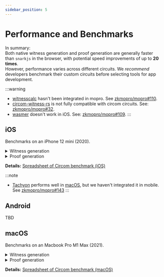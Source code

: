 ```yaml
---
sidebar_position: 5
---
```


# Performance and Benchmarks

In summary: <br/>
Both native witness generation and proof generation are generally faster than `snarkjs` in the browser, with potential speed improvements of up to **20 times**. <br/>
However, performance varies across different circuits.
We _recommend_ developers benchmark their custom circuits before selecting tools for app development.

:::warning
- [witnesscalc](https://github.com/0xPolygonID/witnesscalc) hasn't been integrated in mopro. See [zkmopro/mopro#110](https://github.com/zkmopro/mopro/issues/110).
- [circom-witness-rs](https://github.com/philsippl/circom-witness-rs) is not fully compatible with circom circuits. See: [zkmopro/mopro#32](https://github.com/zkmopro/mopro/issues/32).
- [wasmer](https://github.com/arkworks-rs/circom-compat) doesn't work in iOS. See: [zkmopro/mopro#109](https://github.com/zkmopro/mopro/issues/109).
:::

## iOS

Benchmarks on an iPhone 12 mini (2020).

<details>
  <summary>Witness generation</summary>

| SHA256 | [witnesscalc](https://github.com/0xPolygonID/witnesscalc) | [circom-witness-rs](https://github.com/philsippl/circom-witness-rs) | [wasmer](https://github.com/arkworks-rs/circom-compat) | [w2c](https://github.com/vimwitch/rust-witness) | [snarkjs](https://github.com/iden3/snarkjs) |
| :--: | :--: | :--: | :--: | :--: | :--: |
| Average | 22.3 ms | 36.1 ms | 476.1 ms | 90.3 ms | 163.5 ms |
| Stdev | 1.2 ms | 0.3 ms | 27.8 ms | 1.2 ms | 6.7 ms |
| Comparing to snarkjs | <font color="FFB546">**~7x**</font> | ~4.5x | ~(-3)x | ~1.8 | - |

<iframe width="552" height="257" seamless frameborder="0" scrolling="no" src="https://docs.google.com/spreadsheets/d/e/2PACX-1vTbLHpEzT1ybhta5NVQrDQuOLwgGzLGpm2amiWgLRu0l9ZvXMNtNZ-DWIlySL0zO30UWn_nZvkfaQWY/pubchart?oid=745835114&amp;format=interactive"></iframe>

| Keccak256 | [witnesscalc](https://github.com/0xPolygonID/witnesscalc) | [circom-witness-rs](https://github.com/philsippl/circom-witness-rs) | [wasmer](https://github.com/arkworks-rs/circom-compat) | [w2c](https://github.com/vimwitch/rust-witness) | [snarkjs](https://github.com/iden3/snarkjs) |
| :--: | :--: | :--: | :--: | :--: | :--: |
| Average | 144.7 ms | 26.2 ms | 440.7 ms | 160.7 ms | 257.1 ms |
| Stdev | 1.8 ms | 4.5 ms | 10.4 ms | 3.3 ms | 4.1 ms |
| Comparing to snarkjs | ~1.8x | <font color="FFB546">**~10x**</font> | ~(-1.7)x | ~1.6x | - |

<iframe width="541" height="259" seamless frameborder="0" scrolling="no" src="https://docs.google.com/spreadsheets/d/e/2PACX-1vTbLHpEzT1ybhta5NVQrDQuOLwgGzLGpm2amiWgLRu0l9ZvXMNtNZ-DWIlySL0zO30UWn_nZvkfaQWY/pubchart?oid=1466340585&amp;format=interactive"></iframe>

| RSA | [witnesscalc](https://github.com/0xPolygonID/witnesscalc) | [circom-witness-rs](https://github.com/philsippl/circom-witness-rs) | [wasmer](https://github.com/arkworks-rs/circom-compat) | [w2c](https://github.com/vimwitch/rust-witness) | [snarkjs](https://github.com/iden3/snarkjs) |
| :--: | :--: | :--: | :--: | :--: | :--: |
| Average | 208.5 ms | 513.1 ms | 5488 ms | 3861 ms | 5421 ms |
| Stdev | 5.8 ms | 11.2 ms | 47.8 ms | 10.8 ms | 9.9 ms |
| Comparing to snarkjs | <font color="FFB546">**~26x**</font> | ~10x | ~(-1)x | ~1.4x | - |

<iframe width="537" height="256" seamless frameborder="0" scrolling="no" src="https://docs.google.com/spreadsheets/d/e/2PACX-1vTbLHpEzT1ybhta5NVQrDQuOLwgGzLGpm2amiWgLRu0l9ZvXMNtNZ-DWIlySL0zO30UWn_nZvkfaQWY/pubchart?oid=1593466084&amp;format=interactive"></iframe>
</details>

<details>
  <summary>Proof generation</summary>

| SHA256 | [rapidsnark](https://github.com/iden3/rapidsnark) | [ark-works](https://github.com/arkworks-rs/circom-compat) | [snarkjs](https://github.com/iden3/snarkjs) |
| :--: | :--: | :--: | :--: | 
| Average | 795.2 ms | 550.4 ms | 2374.1 ms |
| Stdev | 17.2 ms | 27.2 ms | 62.9 ms |
| Comparing to snarkjs | ~3x | <font color="FFB546">**~4.3x**</font> | - |

<iframe width="467" height="269" seamless frameborder="0" scrolling="no" src="https://docs.google.com/spreadsheets/d/e/2PACX-1vTbLHpEzT1ybhta5NVQrDQuOLwgGzLGpm2amiWgLRu0l9ZvXMNtNZ-DWIlySL0zO30UWn_nZvkfaQWY/pubchart?oid=127729877&amp;format=interactive"></iframe>

| Keccak256 | [rapidsnark](https://github.com/iden3/rapidsnark) | [ark-works](https://github.com/arkworks-rs/circom-compat) | [snarkjs](https://github.com/iden3/snarkjs) |
| :--: | :--: | :--: | :--: | 
| Average | 2647.9 ms | 1221.1 ms | 8149.1 ms |
| Stdev | 14.4 ms | 42.7 ms | 283.575 ms |
| Comparing to snarkjs | ~3x | <font color="FFB546">**~6.7x**</font> | - |

<iframe width="495" height="252" seamless frameborder="0" scrolling="no" src="https://docs.google.com/spreadsheets/d/e/2PACX-1vTbLHpEzT1ybhta5NVQrDQuOLwgGzLGpm2amiWgLRu0l9ZvXMNtNZ-DWIlySL0zO30UWn_nZvkfaQWY/pubchart?oid=333122430&amp;format=interactive"></iframe>

| RSA | [rapidsnark](https://github.com/iden3/rapidsnark) | [ark-works](https://github.com/arkworks-rs/circom-compat) | [snarkjs](https://github.com/iden3/snarkjs) |
| :--: | :--: | :--: | :--: | 
| Average | 2908.6 ms | 2324.4 ms | 10304.8 ms |
| Stdev | 112.9 ms | 67.1 ms | 605.5 ms |
| Comparing to snarkjs | ~3.5x | <font color="FFB546">**~4.4x**</font> | - |

<iframe width="484" height="266" seamless frameborder="0" scrolling="no" src="https://docs.google.com/spreadsheets/d/e/2PACX-1vTbLHpEzT1ybhta5NVQrDQuOLwgGzLGpm2amiWgLRu0l9ZvXMNtNZ-DWIlySL0zO30UWn_nZvkfaQWY/pubchart?oid=1171109874&amp;format=interactive"></iframe>
</details>

**Details:** [Spreadsheet of Circom benchmark (iOS)](https://docs.google.com/spreadsheets/d/1MFABmsYSUsWDmhbjleqhBXk7nkYwhu589yK-CHtRkNI/edit?usp=sharing)

:::note
- [Tachyon](https://github.com/kroma-network/tachyon) performs well in [macOS](#macos), but we haven't integrated it in mobile. See [zkmopro/mopro#143](https://github.com/zkmopro/mopro/issues/143)
:::

## Android

TBD

## macOS

Benchmarks on an Macbook Pro M1 Max (2021).

<details>
  <summary>Witness generation</summary>

| SHA256 | [Tachyon](https://github.com/kroma-network/tachyon) | [witnesscalc](https://github.com/0xPolygonID/witnesscalc) | [circom-witness-rs](https://github.com/philsippl/circom-witness-rs) | [wasmer](https://github.com/arkworks-rs/circom-compat) | [w2c](https://github.com/vimwitch/rust-witness) | [snarkjs](https://github.com/iden3/snarkjs) |
| :--: | :--: | :--: | :--: | :--: | :--: | :--: |
| Average | 32.7 ms | 22.2 ms | 42.8 ms | 454.5 ms | 88.8 ms | 132.8 ms | 
| Stdev | 0.7 ms | 5.2 ms | 2.2 ms | 26.7 ms | 1.0 ms | 1.3 ms |
| Comparing to snarkjs | ~4x | <font color="FFB546">**~6x**</font> | ~3x | ~(-3.4)x | ~1.5x | - |

<iframe width="466" height="254" seamless frameborder="0" scrolling="no" src="https://docs.google.com/spreadsheets/d/e/2PACX-1vQOuS5abdzvh6znXORvSo7M85ubmDpSmE3C1Zs_l56wd25lMK4FZPEWOaCp7WrOlIjc3jEcWa0lfiy9/pubchart?oid=2079338651&amp;format=interactive"></iframe>

| Keccak256 | [Tachyon](https://github.com/kroma-network/tachyon) | [witnesscalc](https://github.com/0xPolygonID/witnesscalc) | [circom-witness-rs](https://github.com/philsippl/circom-witness-rs) | [wasmer](https://github.com/arkworks-rs/circom-compat) | [w2c](https://github.com/vimwitch/rust-witness) | [snarkjs](https://github.com/iden3/snarkjs) |
| :--: | :--: | :--: | :--: | :--: | :--: | :--: |
| Average | 82.9 ms | 72.3 ms | 14.1 ms | 447.1 ms | 169 ms | 234.6 ms | 
| Stdev | 0.2 ms | 7.7 ms | 0.8 ms | 5.9 ms | 2.0 ms | 3.2 ms |
| Comparing to snarkjs | ~2.8x | ~3x | <font color="FFB546">**~16x**</font> | ~(-1.9)x | x1.4x | - |

<iframe width="530" height="245" seamless frameborder="0" scrolling="no" src="https://docs.google.com/spreadsheets/d/e/2PACX-1vQOuS5abdzvh6znXORvSo7M85ubmDpSmE3C1Zs_l56wd25lMK4FZPEWOaCp7WrOlIjc3jEcWa0lfiy9/pubchart?oid=129836159&amp;format=interactive"></iframe>

| RSA | [Tachyon](https://github.com/kroma-network/tachyon) | [witnesscalc](https://github.com/0xPolygonID/witnesscalc) | [circom-witness-rs](https://github.com/philsippl/circom-witness-rs) | [wasmer](https://github.com/arkworks-rs/circom-compat) | [w2c](https://github.com/vimwitch/rust-witness) | [snarkjs](https://github.com/iden3/snarkjs) |
| :--: | :--: | :--: | :--: | :--: | :--: | :--: |
| Average | 218.4 ms | 167.6 ms | 522.9 ms | 5109 ms | 3847.2 ms | 4638.8 ms | 
| Stdev | 16.8 ms | 7.5 ms | 7.7 ms | 25.1 ms | 61.3 ms | 32.4 ms |
| Comparing to snarkjs | ~21.2 | <font color="FFB546">**~27x**</font> | ~8.8x | ~(-1.1)x | ~1.2x | - |

<iframe width="552" height="259" seamless frameborder="0" scrolling="no" src="https://docs.google.com/spreadsheets/d/e/2PACX-1vQOuS5abdzvh6znXORvSo7M85ubmDpSmE3C1Zs_l56wd25lMK4FZPEWOaCp7WrOlIjc3jEcWa0lfiy9/pubchart?oid=1347845461&amp;format=interactive"></iframe>
</details>


<details>
  <summary>Proof generation</summary>
| SHA256 | [Tachyon](https://github.com/kroma-network/tachyon) | [rapidsnark](https://github.com/iden3/rapidsnark) | [ark-works](https://github.com/arkworks-rs/circom-compat) | [snarkjs](https://github.com/iden3/snarkjs) |
| :--: | :--: | :--: | :--: | :--: | 
| Average | 536.1 ms | 773.8 ms | 1137.3 ms | 1350.4 ms |
| Stdev | 10 ms | 17 ms | 127 ms | 26 ms |
| Comparing to snarkjs | <font color="FFB546">**~2.5x**</font> | ~1.7x | ~1.1 | - |

<iframe width="432" height="267" seamless frameborder="0" scrolling="no" src="https://docs.google.com/spreadsheets/d/e/2PACX-1vQOuS5abdzvh6znXORvSo7M85ubmDpSmE3C1Zs_l56wd25lMK4FZPEWOaCp7WrOlIjc3jEcWa0lfiy9/pubchart?oid=160655426&amp;format=interactive"></iframe>

| Keccak256 | [Tachyon](https://github.com/kroma-network/tachyon) | [rapidsnark](https://github.com/iden3/rapidsnark) | [ark-works](https://github.com/arkworks-rs/circom-compat) | [snarkjs](https://github.com/iden3/snarkjs) |
| :--: | :--: | :--: | :--: | :--: | 
| Average | 1931 ms | 2514 ms | 1133 ms | 3791 ms |
| Stdev | 31.9 ms | 75.2 ms | 168 ms | 58.6 ms |
| Comparing to snarkjs | ~1.9x | ~1.5x | <font color="FFB546">**~3.3**</font> | - |

<iframe width="472" height="263" seamless frameborder="0" scrolling="no" src="https://docs.google.com/spreadsheets/d/e/2PACX-1vQOuS5abdzvh6znXORvSo7M85ubmDpSmE3C1Zs_l56wd25lMK4FZPEWOaCp7WrOlIjc3jEcWa0lfiy9/pubchart?oid=222721960&amp;format=interactive"></iframe>

| RSA | [Tachyon](https://github.com/kroma-network/tachyon) | [rapidsnark](https://github.com/iden3/rapidsnark) | [ark-works](https://github.com/arkworks-rs/circom-compat) | [snarkjs](https://github.com/iden3/snarkjs) |
| :--: | :--: | :--: | :--: | :--: | 
| Average | 2307 ms | 2560 ms | 2530 ms | 5504 ms |
| Stdev | 18.7 ms | 21.3 ms | 266.1 ms | 69.3 ms |
| Comparing to snarkjs | <font color="FFB546">**~2.3**</font> | ~2.1x | ~2.1x | - |

<iframe width="472" height="279" seamless frameborder="0" scrolling="no" src="https://docs.google.com/spreadsheets/d/e/2PACX-1vQOuS5abdzvh6znXORvSo7M85ubmDpSmE3C1Zs_l56wd25lMK4FZPEWOaCp7WrOlIjc3jEcWa0lfiy9/pubchart?oid=1443184132&amp;format=interactive"></iframe>
</details>

**Details:** [Spreadsheet of Circom benchmark (macOS)](https://docs.google.com/spreadsheets/d/1irKg_TOP-yXms8igwCN_3OjVrtFe5gTHkuF0RbrVuho/edit?usp=sharing)
